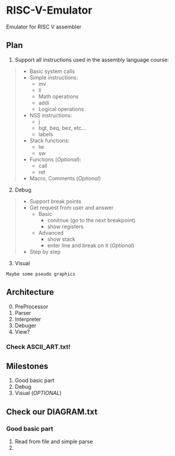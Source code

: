 # RISC-V-Emulator
Emulator for RISC V assembler

## Plan
  1. Support all instructions used in the assembly language course:

>* Basic system calls
>* Simple instructions:
>	  * mv
 >   * li
 >   * Math operations
 >   * addi
 >   * Logical operations
 >  * NSS instructions:
 >    * j
 >    * bgt, beq, bez, etc...
 >    * labels
 >  * Stack functions:
 >    * lw
 >    * sw
 >  * Functions (*Optional*):
 >    * call
 >    * ret
 >  * Macro, Comments (*Optional*)

  2. Debug

 >  - Support break points
 >  - Get request from user and answer
 >    - Basic
 >      - conitnue (go to the next breakpoint)
 >      - show registers
 >    - Advanced
 >      - show stack
 >      - enter line and break on it (*Optional*)
 >  - Step by step

  3. Visual

    Maybe some pseudo graphics

## Architecture

  0. PreProcessor
  1. Parser 
  2. Interpreter 
  3. Debuger
  4. View?  

### Check ASCII_ART.txt!

## Milestones

  1. Good basic part
  2. Debug
  3. Visual (*OPTIONAL*)

## Check our DIAGRAM.txt

### Good basic part

  1. Read from file and simple parse
  2. 
